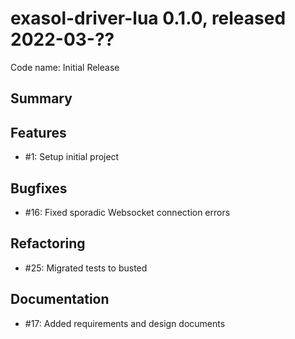 # exasol-driver-lua 0.1.0, released 2022-03-??

Code name: Initial Release

## Summary

## Features

* #1: Setup initial project

## Bugfixes

* #16: Fixed sporadic Websocket connection errors

## Refactoring

* #25: Migrated tests to busted

## Documentation

* #17: Added requirements and design documents

